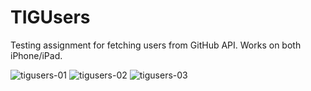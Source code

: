 # TIGUsers

Testing assignment for fetching users from GitHub API. Works on both iPhone/iPad.

![tigusers-01](https://user-images.githubusercontent.com/23110283/29134620-eadfdca8-7d3f-11e7-9b36-f257f9684996.png)
![tigusers-02](https://user-images.githubusercontent.com/23110283/29134621-ebdf8572-7d3f-11e7-9fd1-d13a66541d65.png)
![tigusers-03](https://user-images.githubusercontent.com/23110283/29134623-ed189ea6-7d3f-11e7-9505-80ddfe540e8a.png)

